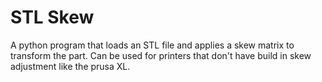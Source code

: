 # STL Skew
A python program that loads an STL file and applies a skew matrix to transform the part. Can be used for
printers that don't have build in skew adjustment like the prusa XL.
